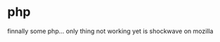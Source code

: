 <!--
  id: 258
  date: 2004-06-16
  modified: 2014-08-15
  slug: php-finally
  type: post
  excerpt: <p>finnally some php&#8230; only thing not working yet is shockwave on mozilla</p>
  categories: backend
  tags: 
  inCv: 
  inPortfolio: 
  dateFrom: 
  dateTo: 
-->

# php

<p>finnally some php&#8230; only thing not working yet is shockwave on mozilla</p>
